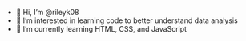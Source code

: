 - 👋 Hi, I’m @rileyk08
- 👀 I’m interested in learning code to better understand data analysis
- 🌱 I’m currently learning HTML, CSS, and JavaScript
<!---
rileyk08/rileyk08 is a ✨ special ✨ repository because its `README.md` (this file) appears on your GitHub profile.
You can click the Preview link to take a look at your changes.
--->
